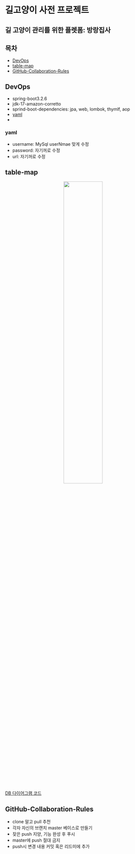 # 길고양이 사전 프로젝트
## 길 고양이 관리를 위한 플렛폼: 방랑집사


## 목차 
 - [DevOps](#DevOps)
 - [table-map](#table-map)
 - [GitHub-Collaboration-Rules](#GitHub-Collaboration-Rules)


## DevOps
 - spring-boot3.2.6
 - jdk-17-amazon-corretto
 - sprind-boot-dependencies: jpa, web, lombok, thymlf, aop
 - [yaml](#yaml)
 - 

### yaml
- username: MySql userNmae 맞게 수정
- password: 자기꺼로 수정
- url: 자기꺼로 수정
  

## table-map
 <div style="text-align: center;">
<img src="https://github.com/corinB/stray_cat_dictionary/assets/113911863/d2836644-b155-4175-a565-02f8ea6d0bd2" width="50%">
</div>

[DB 다이어그램 코드](https://github.com/corinB/stray_cat_dictionary/wiki/DB-Diagram-Cod)


## GitHub-Collaboration-Rules
 - clone 말고 pull 추천
 - 각자 자신의 브랜치 master 베이스로 만들기
 - 잦은 push 지양, 기능 완성 후 푸시
 - master에 push 절대 금지
 - push시 변경 내용 커밋 혹은 리드미에 추가


